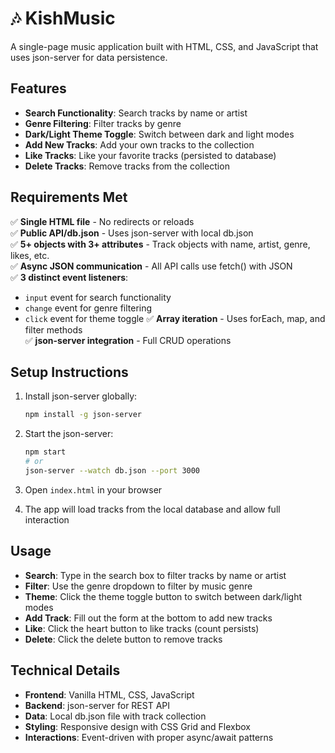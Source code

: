 # 🎶 KishMusic

A single-page music application built with HTML, CSS, and JavaScript that uses json-server for data persistence.

## Features

- **Search Functionality**: Search tracks by name or artist
- **Genre Filtering**: Filter tracks by genre
- **Dark/Light Theme Toggle**: Switch between dark and light modes
- **Add New Tracks**: Add your own tracks to the collection
- **Like Tracks**: Like your favorite tracks (persisted to database)
- **Delete Tracks**: Remove tracks from the collection

## Requirements Met

✅ **Single HTML file** - No redirects or reloads  
✅ **Public API/db.json** - Uses json-server with local db.json  
✅ **5+ objects with 3+ attributes** - Track objects with name, artist, genre, likes, etc.  
✅ **Async JSON communication** - All API calls use fetch() with JSON  
✅ **3 distinct event listeners**:
- `input` event for search functionality
- `change` event for genre filtering  
- `click` event for theme toggle
✅ **Array iteration** - Uses forEach, map, and filter methods  
✅ **json-server integration** - Full CRUD operations  

## Setup Instructions

1. Install json-server globally:
   ```bash
   npm install -g json-server
   ```

2. Start the json-server:
   ```bash
   npm start
   # or
   json-server --watch db.json --port 3000
   ```

3. Open `index.html` in your browser

4. The app will load tracks from the local database and allow full interaction

## Usage

- **Search**: Type in the search box to filter tracks by name or artist
- **Filter**: Use the genre dropdown to filter by music genre
- **Theme**: Click the theme toggle button to switch between dark/light modes
- **Add Track**: Fill out the form at the bottom to add new tracks
- **Like**: Click the heart button to like tracks (count persists)
- **Delete**: Click the delete button to remove tracks

## Technical Details

- **Frontend**: Vanilla HTML, CSS, JavaScript
- **Backend**: json-server for REST API
- **Data**: Local db.json file with track collection
- **Styling**: Responsive design with CSS Grid and Flexbox
- **Interactions**: Event-driven with proper async/await patterns
